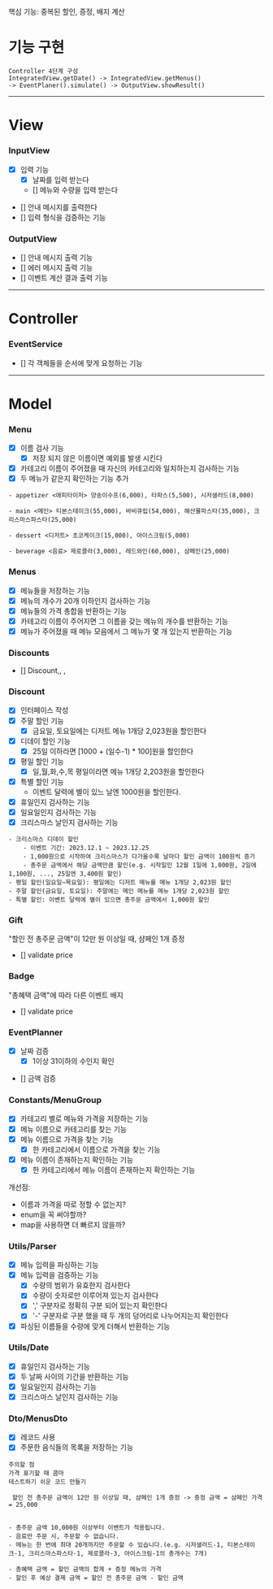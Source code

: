 #

핵심 기능: 중복된 할인, 증정, 배지 계산

# 기능 구현

```
Controller 4단계 구성
IntegratedView.getDate() -> IntegratedView.getMenus()
-> EventPlaner().simulate() -> OutputView.showResult()
```

---

# View

### InputView

- [x] 입력 기능
    - [x] 날짜를 입력 받는다
    - [] 메뉴와 수량을 입력 받는다
- [] 안내 메시지를 출력한다
- [] 입력 형식을 검증하는 기능

### OutputView

- [] 안내 메시지 출력 기능
- [] 에러 메시지 출력 기능
- [] 이벤트 계산 결과 출력 기능

---

# Controller

### EventService

- [] 각 객체들을 순서에 맞게 요청하는 기능

---

# Model

### Menu

- [x] 이름 검사 기능
    - [x] 저장 되지 않은 이름이면 예외를 발생 시킨다
- [x] 카테고리 이름이 주어졌을 때 자신의 카테고리와 일치하는지 검사하는 기능
- [x] 두 메뉴가 같은지 확인하는 기능 추가

```
- appetizer <애피타이저> 양송이수프(6,000), 타파스(5,500), 시저샐러드(8,000)

- main <메인> 티본스테이크(55,000), 바비큐립(54,000), 해산물파스타(35,000), 크리스마스파스타(25,000)

- dessert <디저트> 초코케이크(15,000), 아이스크림(5,000)

- beverage <음료> 제로콜라(3,000), 레드와인(60,000), 샴페인(25,000)
```

### Menus

- [x] 메뉴들을 저장하는 기능
- [x] 메뉴의 개수가 20개 이하인지 검사하는 기능
- [x] 메뉴들의 가격 총합을 반환하는 기능
- [x] 카테고리 이름이 주어지면 그 이름을 갖는 메뉴의 개수를 반환하는 기능
- [x] 메뉴가 주어졌을 때 메뉴 모음에서 그 메뉴가 몇 개 있는지 반환하는 기능

### Discounts

- [] Discount<date>,<validate date>, <validate price>, <discount>

### Discount

- [x] 인터페이스 작성
- [x] 주말 할인 기능
    - [x] 금요일, 토요일에는 디저트 메뉴 1개당 2,023원을 할인한다
- [x] 디데이 할인 기능
    -[x] 25일 이하라면 [1000 + (일수-1) * 100]원을 할인한다
- [x] 평일 할인 기능
    -[x] 일,월,화,수,목 평일이라면 메뉴 1개당 2,203원을 할인한다
- [x] 특별 할인 기능
    - 이벤트 달력에 별이 있느 날엔 1000원을 할인한다.
- [x] 휴일인지 검사하는 기능
- [x] 일요일인지 검사하는 기능
- [x] 크리스마스 날인지 검사하는 기능

```
- 크리스마스 디데이 할인
    - 이벤트 기간: 2023.12.1 ~ 2023.12.25
    - 1,000원으로 시작하여 크리스마스가 다가올수록 날마다 할인 금액이 100원씩 증가
    - 총주문 금액에서 해당 금액만큼 할인(e.g. 시작일인 12월 1일에 1,000원, 2일에 1,100원, ..., 25일엔 3,400원 할인)
- 평일 할인(일요일~목요일): 평일에는 디저트 메뉴를 메뉴 1개당 2,023원 할인
- 주말 할인(금요일, 토요일): 주말에는 메인 메뉴를 메뉴 1개당 2,023원 할인
- 특별 할인: 이벤트 달력에 별이 있으면 총주문 금액에서 1,000원 할인
```

### Gift

"할인 전 총주문 금액"이 12만 원 이상일 때, 샴페인 1개 증정

- [] validate price

### Badge

"총혜택 금액"에 따라 다른 이벤트 배지

- [] validate price

### EventPlanner

- [x] 날짜 검증
    - [x] 1이상 31이하의 수인지 확인
- [] 금액 검증

### Constants/MenuGroup

- [x] 카테고리 별로 메뉴와 가격을 저장하는 기능
- [x] 메뉴 이름으로 카테고리를 찾는 기능
- [x] 메뉴 이름으로 가격을 찾는 기능
    - [x] 한 카테고리에서 이름으로 가격을 찾는 기능
- [x] 메뉴 이름이 존재하는지 확인하는 기능
    - [x] 한 카테고리에서 메뉴 이름이 존재하는지 확인하는 기능

개선점:

- 이름과 가격을 따로 정할 수 없는지?
- enum을 꼭 써야할까?
- map을 사용하면 더 빠르지 않을까?

### Utils/Parser

- [x] 메뉴 입력을 파싱하는 기능
- [x] 메뉴 입력을 검증하는 기능
    - [x] 수량의 범위가 유효한지 검사한다
    - [x] 수량이 숫자로만 이루어져 있는지 검사한다
    - [x] ',' 구분자로 정확히 구분 되어 있는지 확인한다
    - [x] '-' 구분자로 구분 했을 때 두 개의 덩어리로 나누어지는지 확인한다
- [x] 파싱된 이름들을 수량에 맞게 더해서 반환하는 기능

### Utils/Date

- [x] 휴일인지 검사하는 기능
- [x] 두 날짜 사이의 기간을 반환하는 기능
- [x] 일요일인지 검사하는 기능
- [x] 크리스마스 날인지 검사하는 기능

### Dto/MenusDto

- [x] 레코드 사용
- [x] 주문한 음식들의 목록을 저장하는 기능

```
주의할 점
가격 표기할 때 콤마
테스트하기 쉬운 코드 만들기

 할인 전 총주문 금액이 12만 원 이상일 때, 샴페인 1개 증정 -> 증정 금액 = 샴페인 가격 = 25,000
 

- 총주문 금액 10,000원 이상부터 이벤트가 적용됩니다.
- 음료만 주문 시, 주문할 수 없습니다.
- 메뉴는 한 번에 최대 20개까지만 주문할 수 있습니다.(e.g. 시저샐러드-1, 티본스테이크-1, 크리스마스파스타-1, 제로콜라-3, 아이스크림-1의 총개수는 7개)

- 총혜택 금액 = 할인 금액의 합계 + 증정 메뉴의 가격
- 할인 후 예상 결제 금액 = 할인 전 총주문 금액 - 할인 금액

```